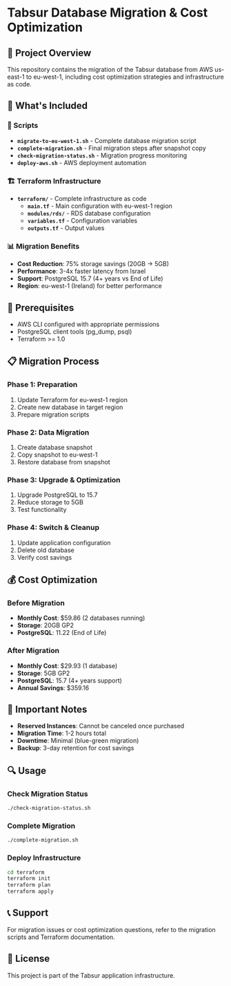 # Tabsur Database Migration & Cost Optimization

## 🎯 Project Overview

This repository contains the migration of the Tabsur database from AWS us-east-1 to eu-west-1, including cost optimization strategies and infrastructure as code.

## 🚀 What's Included

### 📁 Scripts
- **`migrate-to-eu-west-1.sh`** - Complete database migration script
- **`complete-migration.sh`** - Final migration steps after snapshot copy
- **`check-migration-status.sh`** - Migration progress monitoring
- **`deploy-aws.sh`** - AWS deployment automation

### 🏗️ Terraform Infrastructure
- **`terraform/`** - Complete infrastructure as code
  - **`main.tf`** - Main configuration with eu-west-1 region
  - **`modules/rds/`** - RDS database configuration
  - **`variables.tf`** - Configuration variables
  - **`outputs.tf`** - Output values

### 📊 Migration Benefits
- **Cost Reduction**: 75% storage savings (20GB → 5GB)
- **Performance**: 3-4x faster latency from Israel
- **Support**: PostgreSQL 15.7 (4+ years vs End of Life)
- **Region**: eu-west-1 (Ireland) for better performance

## 🔧 Prerequisites

- AWS CLI configured with appropriate permissions
- PostgreSQL client tools (pg_dump, psql)
- Terraform >= 1.0

## 📋 Migration Process

### Phase 1: Preparation
1. Update Terraform for eu-west-1 region
2. Create new database in target region
3. Prepare migration scripts

### Phase 2: Data Migration
1. Create database snapshot
2. Copy snapshot to eu-west-1
3. Restore database from snapshot

### Phase 3: Upgrade & Optimization
1. Upgrade PostgreSQL to 15.7
2. Reduce storage to 5GB
3. Test functionality

### Phase 4: Switch & Cleanup
1. Update application configuration
2. Delete old database
3. Verify cost savings

## 💰 Cost Optimization

### Before Migration
- **Monthly Cost**: $59.86 (2 databases running)
- **Storage**: 20GB GP2
- **PostgreSQL**: 11.22 (End of Life)

### After Migration
- **Monthly Cost**: $29.93 (1 database)
- **Storage**: 5GB GP2
- **PostgreSQL**: 15.7 (4+ years support)
- **Annual Savings**: $359.16

## 🚨 Important Notes

- **Reserved Instances**: Cannot be canceled once purchased
- **Migration Time**: 1-2 hours total
- **Downtime**: Minimal (blue-green migration)
- **Backup**: 3-day retention for cost savings

## 🔍 Usage

### Check Migration Status
```bash
./check-migration-status.sh
```

### Complete Migration
```bash
./complete-migration.sh
```

### Deploy Infrastructure
```bash
cd terraform
terraform init
terraform plan
terraform apply
```

## 📞 Support

For migration issues or cost optimization questions, refer to the migration scripts and Terraform documentation.

## 📝 License

This project is part of the Tabsur application infrastructure.